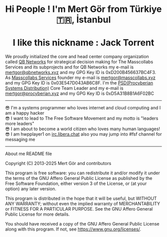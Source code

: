 <h1 align=center>Hi People ! I'm Mert Gör from Türkiye 🇹🇷, İstanbul</h1>
<h1 align=center>I like this nickname : Jack Torrent</h1>
<p>We proudly initialized the core and head center company organization called <a href="https://www.github.com/qbnetworks" target="_blank">QB Networks</a> for strategical decision making for The Masscollabs Services and its subprojects and for QB Networks my e-mail is <a href="mailto:mertgor@qbnetworks.xyz">mertgor@qbnetworks.xyz</a> and my GPG Key ID is 0xD200B456637BC4F3. As <a href="https://www.github.com/masscollabs" target="_blank">Masscollabs Services</a> founder my e-mail is <a href="mailto:mertgor@masscollabs.xyz">mertgor@masscollabs.xyz</a> and my GPG Key ID is 0x03E547D043AB6C8F. I'm the <a href="https://www.github.com/procyberian" target="_blank">PSD(Procyberian Systems Distribution)</a> Core Team Leader and my e-mail is <a href="mailto:mertgor@procyberian.xyz">mertgor@procyberian.xyz</a> and my GPG Key ID is 0xD5A31B8B1A6F02BC<hr>😎 I'm a systems programmer who loves internet and cloud computing and I am a happy hacker <br>😎 I want to lead to The Free Software Movement and my motto is "leaders more leaders" <br>😎 I am about to become a world citizen who loves many human languages! <br>😎 I am hwpplayer1 on <a href="https://web.libera.chat/" target="_blank">irc.libera.chat</a> also you may jump into #fsf channel for messaging me</p>
<hr>
About me README file

Copyright (C) 2013-2025 Mert Gör and contributors

This program is free software: you can redistribute it and/or modify
it under the terms of the GNU Affero General Public License as published
by the Free Software Foundation, either version 3 of the License, or
(at your option) any later version.

This program is distributed in the hope that it will be useful,
but WITHOUT ANY WARRANTY; without even the implied warranty of
MERCHANTABILITY or FITNESS FOR A PARTICULAR PURPOSE.  See the
GNU Affero General Public License for more details.

You should have received a copy of the GNU Affero General Public License
along with this program.  If not, see <https://www.gnu.org/licenses/>.



